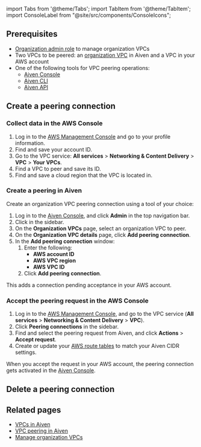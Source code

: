 import Tabs from '@theme/Tabs';
import TabItem from '@theme/TabItem';
import ConsoleLabel from "@site/src/components/ConsoleIcons";

## Prerequisites

- [Organization admin role](/docs/platform/concepts/permissions#organization-roles-and-permissions) to manage organization VPCs
- Two VPCs to be peered: an
  [organization VPC](/docs/platform/howto/manage-organization-vpc#create-an-organization-vpc)
  in Aiven and a VPC in your AWS account
- One of the following tools for VPC peering operations:
  - [Aiven Console](https://console.aiven.io/)
  - [Aiven CLI](/docs/tools/cli)
  - [Aiven API](/docs/tools/api)

## Create a peering connection

### Collect data in the AWS Console

1. Log in to the [AWS Management Console](https://console.aws.amazon.com) and go to your
   profile information.
1. Find and save your account ID.
1. Go to the VPC service: **All services** > **Networking & Content Delivery** > **VPC**
   \> **Your VPCs**.
1. Find a VPC to peer and save its ID.
1. Find and save a cloud region that the VPC is located in.

### Create a peering in Aiven

Create an organization VPC peering connection using a tool of your choice:

<Tabs groupId="group1">
<TabItem value="console" label="Aiven Console" default>

1. Log in to the [Aiven Console](https://console.aiven.io/), and click **Admin** in the
   top navigation bar.
1. Click <ConsoleLabel name="organizationvpcs"/> in the sidebar.
1. On the **Organization VPCs** page, select an organization VPC to peer.
1. On the **Organization VPC details** page, click **Add peering connection**.
1. In the **Add peering connection** window:
   1. Enter the following:
      - **AWS account ID**
      - **AWS VPC region**
      - **AWS VPC ID**
   1. Click **Add peering connection**.

This adds a connection pending acceptance in your AWS account.

### Accept the peering request in the AWS Console

1. Log in to the [AWS Management Console](https://console.aws.amazon.com), and go to the
   VPC service (**All services** > **Networking & Content Delivery** > **VPC**).
1. Click **Peering connections** in the sidebar.
1. Find and select the peering request from Aiven, and  click **Actions** > **Accept request**.
1. Create or update your [AWS route
    tables](https://docs.aws.amazon.com/vpc/latest/peering/vpc-peering-routing) to match
    your Aiven CIDR settings.

When you accept the request in your AWS account, the peering connection gets
activated in the [Aiven Console](https://console.aiven.io/).

</TabItem>
<TabItem value="cli" label="Aiven CLI">

</TabItem>
<TabItem value="api" label="Aiven API">

</TabItem>
</Tabs>

## Delete a peering connection
<!--
:::important

- Before deleting an organization VPC, move all services out of this VPC.
- Once an organization VPC is deleted, the cloud-provider side of the peering connections
  becomes `inactive` or `deleted`.

:::

Delete an organization VPC using a tool of your choice:

<Tabs groupId="group1">
<TabItem value="console" label="Aiven Console" default>

1. Log in to the [Aiven Console](https://console.aiven.io/), and click **Admin** in the
   top navigation bar.
1. Click <ConsoleLabel name="organizationvpcs"/> in the sidebar.
1. On the **Organization VPCs** page, find a VPC to be deleted and click
   <ConsoleLabel name="actions"/> > <ConsoleLabel name="delete"/>.
1. In the **Confirmation** window, click **Delete VPC**.

</TabItem>
<TabItem value="cli" label="Aiven CLI">

Run

```bash
avn organization vpc delete
  --organization-id $org_id
  --vpc-id 17528694-efb4-4f97-97e8-8bb4c7d31fee
```

</TabItem>
<TabItem value="api" label="Aiven API">

</TabItem>
</Tabs>
-->
## Related pages

- [VPCs in Aiven](/docs/platform/concepts/vpcs)
- [VPC peering in Aiven](/docs/platform/howto/list-vpc-peering)
- [Manage organization VPCs](/docs/platform/howto/manage-organization-vpc)
